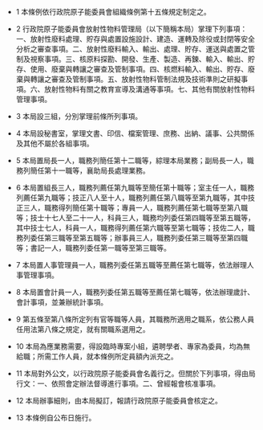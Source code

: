 * 1 本條例依行政院原子能委員會組織條例第十五條規定制定之。

* 2 行政院原子能委員會放射性物料管理局（以下簡稱本局）掌理下列事項：一、放射性廢料處理、貯存與處置設施設計、建造、運轉及除役或封閉等安全分析之審查事項。二、放射性廢料輸入、輸出、處理、貯存、運送與處置之管制及視察事項。三、核原料探勘、開發、生產、製造、再鍊、輸入、輸出、貯存、使用、廢棄與轉讓之審查及管制事項。四、核燃料輸入、輸出、貯存、廢棄與轉讓之審查及管制事項。五、放射性物料管制法規及技術準則之研擬事項。六、放射性物料有關之教育宣導及溝通等事項。七、其他有關放射性物料管理事項。

* 3 本局設三組，分別掌理前條所列事項。

* 4 本局設秘書室，掌理文書、印信、檔案管理、庶務、出納、議事、公共關係及其他不屬於各組事項。

* 5 本局置局長一人，職務列簡任第十二職等，綜理本局業務；副局長一人，職務列簡任第十一職等，襄助局長處理業務。

* 6 本局置組長三人，職務列薦任第九職等至簡任第十職等；室主任一人，職務列薦任第九職等；技正八人至十人，職務列薦任第八職等至第九職等，其中技正三人，職務得列簡任第十職等；專員一人，職務列薦任第七職等至第八職等；技士十七人至二十一人，科員三人，職務均列委任第四職等至第五職等，其中技士七人，科員一人，職務得列薦任第六職等至第七職等；技佐二人，職務列委任第三職等至第五職等；辦事員三人，職務列委任第三職等至第四職等；書記一人，職務列委任第一職等至第三職等。

* 7 本局置人事管理員一人，職務列委任第五職等至薦任第七職等，依法辦理人事管理事項。

* 8 本局置會計員一人，職務列委任第五職等至薦任第七職等，依法辦理歲計、會計事項，並兼辦統計事項。

* 9 第五條至第八條所定列有官等職等人員，其職務所適用之職系，依公務人員任用法第八條之規定，就有關職系選用之。

* 10 本局為應業務需要，得設臨時專案小組，遴聘學者、專家為委員，均為無給職；所需工作人員，就本條例所定員額內派充之。

* 11 本局對外公文，以行政院原子能委員會名義行之。但關於下列事項，得由局行文：一、依照會定辦法督導進行事項。二、曾經報會核准事項。

* 12 本局辦事細則，由本局擬訂，報請行政院原子能委員會核定之。

* 13 本條例自公布日施行。

